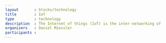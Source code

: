 ```yaml
---
layout       : blocks/technology
title        : IoT
type         : technology
description  : The Internet of things (IoT) is the inter-networking of physical devices, vehicles (also referred to as "connected devices" and "smart devices"), buildings, and other items—embedded with electronics, software, sensors, actuators, and network connectivity that enable these objects to collect and exchange data.
organizers   : Daniel Miessler
participants :
---
```


